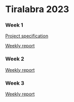 # Tiralabra 2023

### Week 1

[Project specification](https://github.com/thiom/tiralab/blob/main/docs/specification_doc.md)

[Weekly report](https://github.com/thiom/tiralab/blob/main/docs/weekly_report_1.md)

### Week 2

[Weekly report](https://github.com/thiom/tiralab/blob/main/docs/weekly_report_2.md)

### Week 3

[Weekly report](https://github.com/thiom/tiralab/blob/main/docs/weekly_report_3.md)

